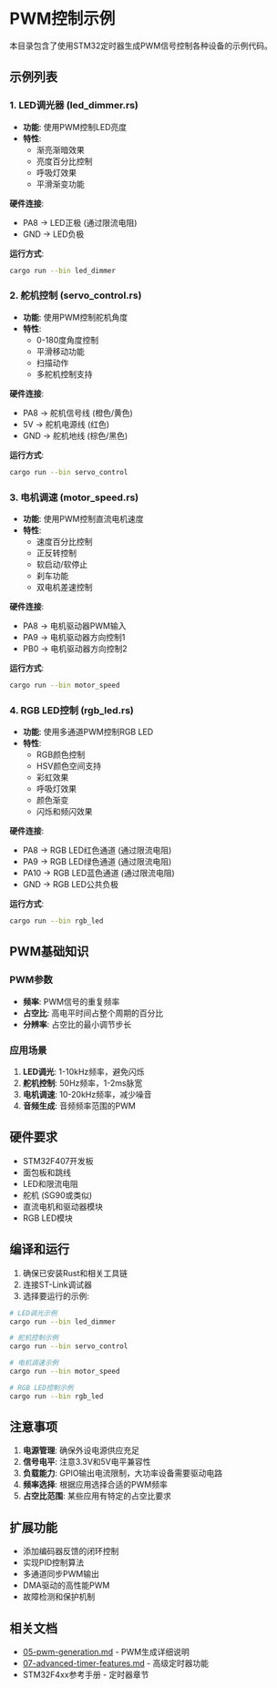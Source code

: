 # PWM控制示例

本目录包含了使用STM32定时器生成PWM信号控制各种设备的示例代码。

## 示例列表

### 1. LED调光器 (led_dimmer.rs)
- **功能**: 使用PWM控制LED亮度
- **特性**:
  - 渐亮渐暗效果
  - 亮度百分比控制
  - 呼吸灯效果
  - 平滑渐变功能

**硬件连接**:
- PA8 -> LED正极 (通过限流电阻)
- GND -> LED负极

**运行方式**:
```bash
cargo run --bin led_dimmer
```

### 2. 舵机控制 (servo_control.rs)
- **功能**: 使用PWM控制舵机角度
- **特性**:
  - 0-180度角度控制
  - 平滑移动功能
  - 扫描动作
  - 多舵机控制支持

**硬件连接**:
- PA8 -> 舵机信号线 (橙色/黄色)
- 5V -> 舵机电源线 (红色)
- GND -> 舵机地线 (棕色/黑色)

**运行方式**:
```bash
cargo run --bin servo_control
```

### 3. 电机调速 (motor_speed.rs)
- **功能**: 使用PWM控制直流电机速度
- **特性**:
  - 速度百分比控制
  - 正反转控制
  - 软启动/软停止
  - 刹车功能
  - 双电机差速控制

**硬件连接**:
- PA8 -> 电机驱动器PWM输入
- PA9 -> 电机驱动器方向控制1
- PB0 -> 电机驱动器方向控制2

**运行方式**:
```bash
cargo run --bin motor_speed
```

### 4. RGB LED控制 (rgb_led.rs)
- **功能**: 使用多通道PWM控制RGB LED
- **特性**:
  - RGB颜色控制
  - HSV颜色空间支持
  - 彩虹效果
  - 呼吸灯效果
  - 颜色渐变
  - 闪烁和频闪效果

**硬件连接**:
- PA8 -> RGB LED红色通道 (通过限流电阻)
- PA9 -> RGB LED绿色通道 (通过限流电阻)
- PA10 -> RGB LED蓝色通道 (通过限流电阻)
- GND -> RGB LED公共负极

**运行方式**:
```bash
cargo run --bin rgb_led
```

## PWM基础知识

### PWM参数
- **频率**: PWM信号的重复频率
- **占空比**: 高电平时间占整个周期的百分比
- **分辨率**: 占空比的最小调节步长

### 应用场景
1. **LED调光**: 1-10kHz频率，避免闪烁
2. **舵机控制**: 50Hz频率，1-2ms脉宽
3. **电机调速**: 10-20kHz频率，减少噪音
4. **音频生成**: 音频频率范围的PWM

## 硬件要求

- STM32F407开发板
- 面包板和跳线
- LED和限流电阻
- 舵机 (SG90或类似)
- 直流电机和驱动器模块
- RGB LED模块

## 编译和运行

1. 确保已安装Rust和相关工具链
2. 连接ST-Link调试器
3. 选择要运行的示例:

```bash
# LED调光示例
cargo run --bin led_dimmer

# 舵机控制示例
cargo run --bin servo_control

# 电机调速示例
cargo run --bin motor_speed

# RGB LED控制示例
cargo run --bin rgb_led
```

## 注意事项

1. **电源管理**: 确保外设电源供应充足
2. **信号电平**: 注意3.3V和5V电平兼容性
3. **负载能力**: GPIO输出电流限制，大功率设备需要驱动电路
4. **频率选择**: 根据应用选择合适的PWM频率
5. **占空比范围**: 某些应用有特定的占空比要求

## 扩展功能

- 添加编码器反馈的闭环控制
- 实现PID控制算法
- 多通道同步PWM输出
- DMA驱动的高性能PWM
- 故障检测和保护机制

## 相关文档

- [05-pwm-generation.md](../../05-pwm-generation.md) - PWM生成详细说明
- [07-advanced-timer-features.md](../../07-advanced-timer-features.md) - 高级定时器功能
- STM32F4xx参考手册 - 定时器章节